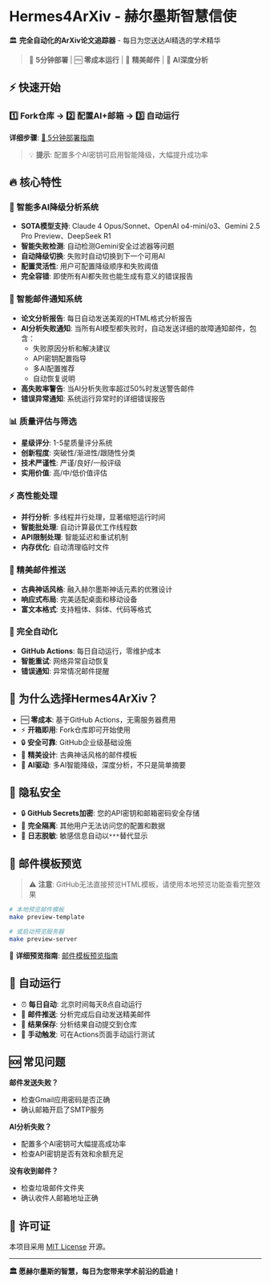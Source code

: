 # Hermes4ArXiv - 赫尔墨斯智慧信使

🏛️ **完全自动化的ArXiv论文追踪器** - 每日为您送达AI精选的学术精华

> 🚀 **5分钟部署** | 🆓 **零成本运行** | 📧 **精美邮件** | 🤖 **AI深度分析**

## ⚡ 快速开始

### 1️⃣ Fork仓库 → 2️⃣ 配置AI+邮箱 → 3️⃣ 自动运行

**详细步骤**: [📖 5分钟部署指南](QUICK_DEPLOY.md)

> 💡 **提示**: 配置多个AI密钥可启用智能降级，大幅提升成功率

## 🔥 核心特性

### 🤖 智能多AI降级分析系统
- **SOTA模型支持**: Claude 4 Opus/Sonnet、OpenAI o4-mini/o3、Gemini 2.5 Pro Preview、DeepSeek R1
- **智能失败检测**: 自动检测Gemini安全过滤器等问题
- **自动降级切换**: 失败时自动切换到下一个可用AI
- **配置灵活性**: 用户可配置降级顺序和失败阈值
- **完全容错**: 即使所有AI都失败也能生成有意义的错误报告

### 📧 智能邮件通知系统
- **论文分析报告**: 每日自动发送美观的HTML格式分析报告
- **AI分析失败通知**: 当所有AI模型都失败时，自动发送详细的故障通知邮件，包含：
  - 失败原因分析和解决建议
  - API密钥配置指导
  - 多AI配置推荐
  - 自动恢复说明
- **高失败率警告**: 当AI分析失败率超过50%时发送警告邮件
- **错误异常通知**: 系统运行异常时的详细错误报告

### 📊 质量评估与筛选
- **星级评分**: 1-5星质量评分系统
- **创新程度**: 突破性/渐进性/跟随性分类  
- **技术严谨性**: 严谨/良好/一般评级
- **实用价值**: 高/中/低价值评估

### ⚡ 高性能处理
- **并行分析**: 多线程并行处理，显著缩短运行时间
- **智能批处理**: 自动计算最优工作线程数
- **API限制处理**: 智能延迟和重试机制
- **内存优化**: 自动清理临时文件

### 📧 精美邮件推送
- **古典神话风格**: 融入赫尔墨斯神话元素的优雅设计
- **响应式布局**: 完美适配桌面和移动设备
- **富文本格式**: 支持粗体、斜体、代码等格式

### 🔄 完全自动化
- **GitHub Actions**: 每日自动运行，零维护成本
- **智能重试**: 网络异常自动恢复
- **错误通知**: 异常情况邮件提醒

## 🎯 为什么选择Hermes4ArXiv？

- 🆓 **零成本**: 基于GitHub Actions，无需服务器费用
- ⚡ **开箱即用**: Fork仓库即可开始使用  
- 🔒 **安全可靠**: GitHub企业级基础设施
- 🎨 **精美设计**: 古典神话风格的邮件模板
- 🤖 **AI驱动**: 多AI智能降级，深度分析，不只是简单摘要

## 🔐 隐私安全

- 🔒 **GitHub Secrets加密**: 您的API密钥和邮箱密码安全存储
- 🚫 **完全隔离**: 其他用户无法访问您的配置和数据
- 📝 **日志脱敏**: 敏感信息自动以`***`替代显示

## 📧 邮件模板预览

> ⚠️ **注意**: GitHub无法直接预览HTML模板，请使用本地预览功能查看完整效果

```bash
# 本地预览邮件模板
make preview-template

# 或启动预览服务器
make preview-server
```

📖 **详细预览指南**: [邮件模板预览指南](docs/setup/TEMPLATE_PREVIEW_GUIDE.md)

## 🔄 自动运行

- ⏰ **每日自动**: 北京时间每天8点自动运行
- 📧 **邮件推送**: 分析完成后自动发送精美邮件
- 📝 **结果保存**: 分析结果自动提交到仓库
- 🔧 **手动触发**: 可在Actions页面手动运行测试

## 🆘 常见问题

**邮件发送失败？**
- 检查Gmail应用密码是否正确
- 确认邮箱开启了SMTP服务

**AI分析失败？**  
- 配置多个AI密钥可大幅提高成功率
- 检查API密钥是否有效和余额充足

**没有收到邮件？**
- 检查垃圾邮件文件夹
- 确认收件人邮箱地址正确

## 📄 许可证

本项目采用 [MIT License](LICENSE) 开源。

---

**🏛️ 愿赫尔墨斯的智慧，每日为您带来学术前沿的启迪！**


